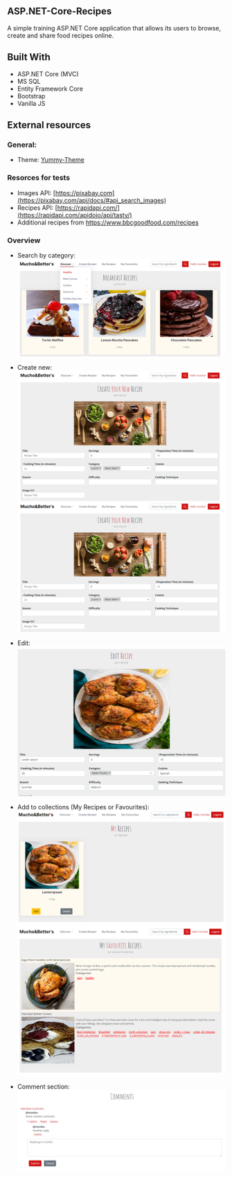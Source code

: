 ## ASP.NET-Core-Recipes
A simple training ASP.NET Core application that allows its users to browse, create and share food recipes online.

## Built With
* ASP.NET Core (MVC)
* MS SQL
* Entity Framework Core
* Bootstrap
* Vanilla JS

 ## External resources
 ### General:
* Theme: [Yummy-Theme](https://bootstrapmade.com/yummy-bootstrap-restaurant-website-template/)
 ### Resorces for tests
* Images API: [https://pixabay.com](https://pixabay.com/api/docs/#api_search_images)
* Recipes API: [https://rapidapi.com/](https://rapidapi.com/apidojo/api/tasty/)
* Additional recipes from https://www.bbcgoodfood.com/recipes
  
### Overview
* Search by category:
![by-category](./Screenshots/by-category.png)

* Create new:
![create-1](./Screenshots/create-1.png)
![create-2](./Screenshots/create-1.png)

* Edit:
![edit](./Screenshots/edit.png)

* Add to collections (My Recipes or Favourites):
![my-recipes](./Screenshots/my-recipes.png)
![favourite-recipes](./Screenshots/favourite-recipes.png)

* Comment section:
![comments](./Screenshots/comments.png)
